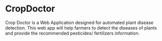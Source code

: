 # CropDoctor
Crop Doctor is a Web Application designed for automated plant disease detection. This web app will help farmers to detect the diseases of plants and provide the recommended pesticides/ fertilizers information.
